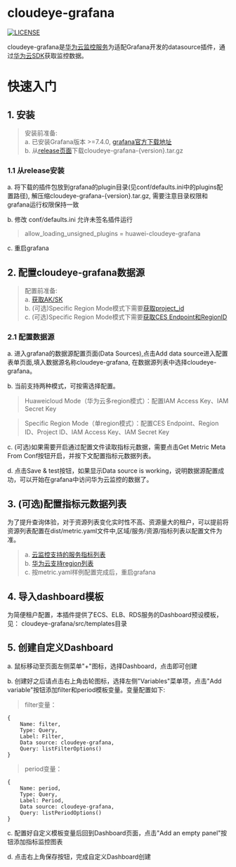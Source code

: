 # cloudeye-grafana
[![LICENSE](https://img.shields.io/badge/license-Apache%202-blue.svg)](https://github.com/huaweicloud/cloudeye-grafana/blob/master/LICENSE)

cloudeye-grafana是[华为云监控服务](https://support.huaweicloud.com/ces/)为适配Grafana开发的datasource插件，通过[华为云SDK](https://github.com/huaweicloud/huaweicloud-sdk-go-v3)获取监控数据。

# 快速入门

## 1. 安装
> 安装前准备:  
> a. 已安装Grafana版本 >=7.4.0, [grafana官方下载地址](https://grafana.com/grafana/download)  
> b. 从[release页面](https://github.com/huaweicloud/cloudeye-grafana/releases)下载cloudeye-grafana-{version}.tar.gz

### 1.1 从release安装
a. 将下载的插件包放到grafana的plugin目录(见conf/defaults.ini中的plugins配置路径), 解压缩cloudeye-grafana-{version}.tar.gz, 需要注意目录权限和grafana运行权限保持一致
  
b. 修改 conf/defaults.ini 允许未签名插件运行    
> allow_loading_unsigned_plugins = huawei-cloudeye-grafana  
   
c. 重启grafana

## 2. 配置cloudeye-grafana数据源
> 配置前准备:  
> a. [获取AK/SK](https://support.huaweicloud.com/devg-apisign/api-sign-provide-aksk.html)  
> b. (可选)Specific Region Mode模式下需要[获取project_id](https://support.huaweicloud.com/devg-apisign/api-sign-provide-proid.html)  
> c. (可选)Specific Region Mode模式下需要[获取CES Endpoint和RegionID](https://developer.huaweicloud.com/endpoint)

### 2.1 配置数据源
a. 进入grafana的数据源配置页面(Data Sources),点击Add data source进入配置表单页面,填入数据源名称cloudeye-grafana,
在数据源列表中选择cloudeye-grafana。

b. 当前支持两种模式，可按需选择配置。
> Huaweicloud Mode（华为云多region模式）：配置IAM Access Key、IAM Secret Key

> Specific Region Mode（单region模式）：配置CES Endpoint、Region ID、Project ID、IAM Access Key、IAM Secret Key

c. (可选)如果需要开启通过配置文件读取指标元数据，需要点击Get Metric Meta From Conf按钮开启，并按下文配置指标元数据列表。

d. 点击Save & test按钮，如果显示Data source is working，说明数据源配置成功，可以开始在grafana中访问华为云监控的数据了。

## 3. (可选)配置指标元数据列表
为了提升查询体验，对于资源列表变化实时性不高、资源量大的租户，可以提前将资源列表配置在dist/metric.yaml文件中,区域/服务/资源/指标列表以配置文件为准。  
> a. [云监控支持的服务指标列表](https://support.huaweicloud.com/usermanual-ces/zh-cn_topic_0202622212.html)     
> b. [华为云支持region列表](https://developer.huaweicloud.com/endpoint)  
> c. 按metric.yaml样例配置完成后，重启grafana
    
## 4. 导入dashboard模板
为简便租户配置，本插件提供了ECS、ELB、RDS服务的Dashboard预设模板，见： cloudeye-grafana/src/templates目录

## 5. 创建自定义Dashboard
a. 鼠标移动至页面左侧菜单"+"图标，选择Dashboard，点击即可创建

b. 创建好之后请点击右上角齿轮图标，选择左侧"Variables"菜单项，点击"Add variable"按钮添加filter和period模板变量。变量配置如下:
> filter变量：
```
{
    Name: filter,
    Type: Query,
    Label: Filter,
    Data source: cloudeye-grafana,
    Query: listFilterOptions()
}
```

> period变量：
```
{
    Name: period,
    Type: Query,
    Label: Period,
    Data source: cloudeye-grafana,
    Query: listPeriodOptions()
}
```

c. 配置好自定义模板变量后回到Dashboard页面，点击"Add an empty panel"按钮添加指标监控图表

d. 点击右上角保存按钮，完成自定义Dashboard创建